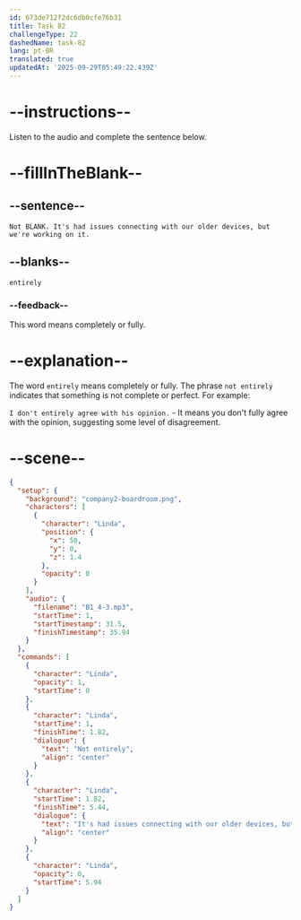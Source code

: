 ```yaml
---
id: 673de712f2dc6db0cfe76b31
title: Task 82
challengeType: 22
dashedName: task-82
lang: pt-BR
translated: true
updatedAt: '2025-09-29T05:49:22.439Z'
---
```


<!-- (audio) Linda: Not entirely. It's had issues connecting with our older devices, but we're working on it. -->

# --instructions--

Listen to the audio and complete the sentence below.

# --fillInTheBlank--

## --sentence--

`Not BLANK. It's had issues connecting with our older devices, but we're working on it.`

## --blanks--

`entirely`

### --feedback--

This word means completely or fully.

# --explanation--

The word `entirely` means completely or fully. The phrase `not entirely` indicates that something is not complete or perfect. For example:

`I don't entirely agree with his opinion.` - It means you don't fully agree with the opinion, suggesting some level of disagreement.

# --scene--

```json
{
  "setup": {
    "background": "company2-boardroom.png",
    "characters": [
      {
        "character": "Linda",
        "position": {
          "x": 50,
          "y": 0,
          "z": 1.4
        },
        "opacity": 0
      }
    ],
    "audio": {
      "filename": "B1_4-3.mp3",
      "startTime": 1,
      "startTimestamp": 31.5,
      "finishTimestamp": 35.94
    }
  },
  "commands": [
    {
      "character": "Linda",
      "opacity": 1,
      "startTime": 0
    },
    {
      "character": "Linda",
      "startTime": 1,
      "finishTime": 1.82,
      "dialogue": {
        "text": "Not entirely",
        "align": "center"
      }
    },
    {
      "character": "Linda",
      "startTime": 1.82,
      "finishTime": 5.44,
      "dialogue": {
        "text": "It's had issues connecting with our older devices, but we're working on it.",
        "align": "center"
      }
    },
    {
      "character": "Linda",
      "opacity": 0,
      "startTime": 5.94
    }
  ]
}
```
